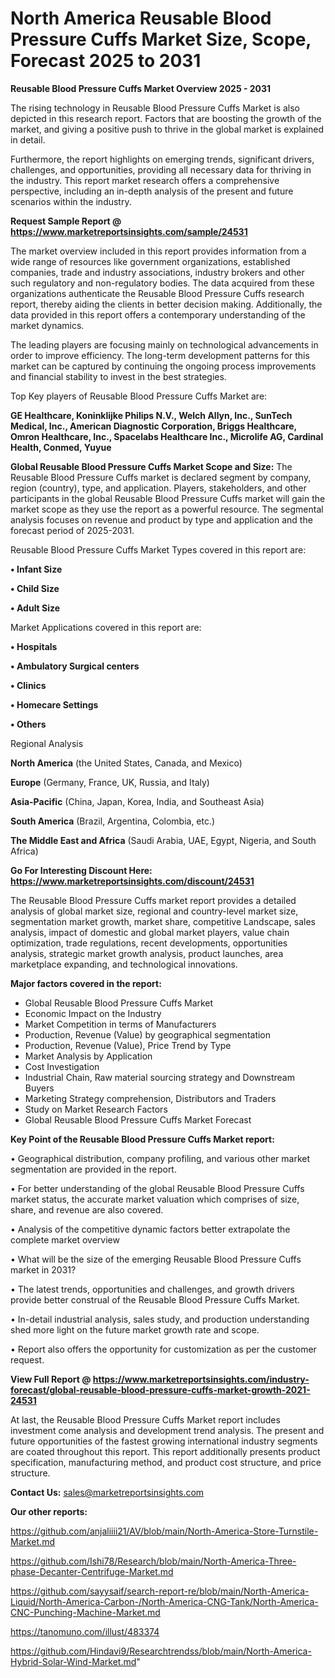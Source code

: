 # North America Reusable Blood Pressure Cuffs Market Size, Scope, Forecast 2025 to 2031

<Strong> Reusable Blood Pressure Cuffs Market Overview 2025 - 2031</strong>

The rising technology in Reusable Blood Pressure Cuffs Market is also depicted in this research report. Factors that are boosting the growth of the market, and giving a positive push to thrive in the global market is explained in detail.

Furthermore, the report highlights on emerging trends, significant drivers, challenges, and opportunities, providing all necessary data for thriving in the industry. This report market research offers a comprehensive perspective, including an in-depth analysis of the present and future scenarios within the industry.

<strong>Request Sample Report @ <a href=https://www.marketreportsinsights.com/sample/24531>https://www.marketreportsinsights.com/sample/24531</a></strong>

The market overview included in this report provides information from a wide range of resources like government organizations, established companies, trade and industry associations, industry brokers and other such regulatory and non-regulatory bodies. The data acquired from these organizations authenticate the Reusable Blood Pressure Cuffs research report, thereby aiding the clients in better decision making. Additionally, the data provided in this report offers a contemporary understanding of the market dynamics.

The leading players are focusing mainly on technological advancements in order to improve efficiency. The long-term development patterns for this market can be captured by continuing the ongoing process improvements and financial stability to invest in the best strategies.

Top Key players of Reusable Blood Pressure Cuffs Market are:

<strong>GE Healthcare, Koninklijke Philips N.V., Welch Allyn, Inc., SunTech Medical, Inc., American Diagnostic Corporation, Briggs Healthcare, Omron Healthcare, Inc., Spacelabs Healthcare Inc., Microlife AG, Cardinal Health, Conmed, Yuyue</strong>

<strong><b>Global Reusable Blood Pressure Cuffs Market Scope and Size:</b></strong>
The Reusable Blood Pressure Cuffs market is declared segment by company, region (country), type, and application. Players, stakeholders, and other participants in the global Reusable Blood Pressure Cuffs market will gain the market scope as they use the report as a powerful resource. The segmental analysis focuses on revenue and product by type and application and the forecast period of 2025-2031.

Reusable Blood Pressure Cuffs Market Types covered in this report are:

<strong>• Infant Size

• Child Size

• Adult Size</strong>

Market Applications covered in this report are:

<strong>• Hospitals

• Ambulatory Surgical centers

• Clinics

• Homecare Settings

• Others</strong> 

Regional Analysis

<strong>North America</strong> (the United States, Canada, and Mexico)

<strong>Europe</strong> (Germany, France, UK, Russia, and Italy)

<strong>Asia-Pacific</strong> (China, Japan, Korea, India, and Southeast Asia)

<strong>South America</strong> (Brazil, Argentina, Colombia, etc.)

<strong>The Middle East and Africa</strong> (Saudi Arabia, UAE, Egypt, Nigeria, and South Africa)

<strong>Go For Interesting Discount Here: <a href=https://www.marketreportsinsights.com/discount/24531>https://www.marketreportsinsights.com/discount/24531</a></strong>

The Reusable Blood Pressure Cuffs market report provides a detailed analysis of global market size, regional and country-level market size, segmentation market growth, market share, competitive Landscape, sales analysis, impact of domestic and global market players, value chain optimization, trade regulations, recent developments, opportunities analysis, strategic market growth analysis, product launches, area marketplace expanding, and technological innovations.

<strong><b>Major factors covered in the report:</b></strong>
<ul>
  <li>Global Reusable Blood Pressure Cuffs Market </li>
  <li>Economic Impact on the Industry</li>
  <li>Market Competition in terms of Manufacturers</li>
  <li>Production, Revenue (Value) by geographical segmentation</li>
  <li>Production, Revenue (Value), Price Trend by Type</li>
  <li>Market Analysis by Application</li>
  <li>Cost Investigation</li>
  <li>Industrial Chain, Raw material sourcing strategy and Downstream Buyers</li>
  <li>Marketing Strategy comprehension, Distributors and Traders</li>
  <li>Study on Market Research Factors</li>
  <li>Global Reusable Blood Pressure Cuffs Market Forecast</li>
</ul>

<strong><b>Key Point of the Reusable Blood Pressure Cuffs Market report:</b></strong>

• Geographical distribution, company profiling, and various other market segmentation are provided in the report.

• For better understanding of the global Reusable Blood Pressure Cuffs market status, the accurate market valuation which comprises of size, share, and revenue are also covered.

• Analysis of the competitive dynamic factors better extrapolate the complete market overview

• What will be the size of the emerging Reusable Blood Pressure Cuffs market in 2031?

• The latest trends, opportunities and challenges, and growth drivers provide better construal of the Reusable Blood Pressure Cuffs Market.

• In-detail industrial analysis, sales study, and production understanding shed more light on the future market growth rate and scope.

• Report also offers the opportunity for customization as per the customer request.

<strong><b>View Full Report @ <a href=https://www.marketreportsinsights.com/industry-forecast/global-reusable-blood-pressure-cuffs-market-growth-2021-24531>https://www.marketreportsinsights.com/industry-forecast/global-reusable-blood-pressure-cuffs-market-growth-2021-24531</a></b></strong>


At last, the Reusable Blood Pressure Cuffs Market report includes investment come analysis and development trend analysis. The present and future opportunities of the fastest growing international industry segments are coated throughout this report. This report additionally presents product specification, manufacturing method, and product cost structure, and price structure.

<strong>Contact Us:</strong>
sales@marketreportsinsights.com

<strong>Our other reports:</strong>

<a href=https://github.com/anjaliiii21/AV/blob/main/North-America-Store-Turnstile-Market.md>https://github.com/anjaliiii21/AV/blob/main/North-America-Store-Turnstile-Market.md</a>

<a href=https://github.com/Ishi78/Research/blob/main/North-America-Three-phase-Decanter-Centrifuge-Market.md>https://github.com/Ishi78/Research/blob/main/North-America-Three-phase-Decanter-Centrifuge-Market.md</a>

<a href=https://github.com/sayysaif/search-report-re/blob/main/North-America-Liquid/North-America-Carbon-/North-America-CNG-Tank/North-America-CNC-Punching-Machine-Market.md>https://github.com/sayysaif/search-report-re/blob/main/North-America-Liquid/North-America-Carbon-/North-America-CNG-Tank/North-America-CNC-Punching-Machine-Market.md</a>

<a href=https://tanomuno.com/illust/483374>https://tanomuno.com/illust/483374</a>

<a href=https://github.com/Hindavi9/Researchtrendss/blob/main/North-America-Hybrid-Solar-Wind-Market.md>https://github.com/Hindavi9/Researchtrendss/blob/main/North-America-Hybrid-Solar-Wind-Market.md</a>"
